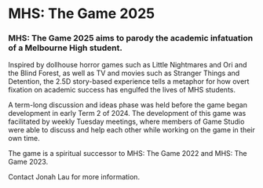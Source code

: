 # MHS: The Game 2025

### MHS: The Game 2025 aims to parody the academic infatuation of a Melbourne High student.


Inspired by dollhouse horror games such as Little Nightmares and Ori and the Blind Forest, as well as TV and movies such as Stranger Things and Detention, the 2.5D story-based experience tells a metaphor for how overt fixation on academic success has engulfed the lives of MHS students.

A term-long discussion and ideas phase was held before the game began development in early Term 2 of 2024. The development of this game was facilitated by weekly Tuesday meetings, where members of Game Studio were able to discuss and help each other while working on the game in their own time.

The game is a spiritual successor to MHS: The Game 2022 and MHS: The Game 2023.

Contact Jonah Lau for more information.
